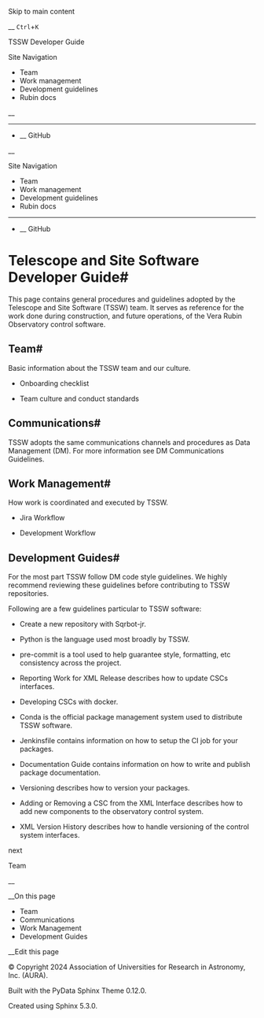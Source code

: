 Skip to main content

__ `Ctrl`+`K`

TSSW Developer Guide

Site Navigation 

  * Team 
  * Work management 
  * Development guidelines 
  * Rubin docs 



__

______

  * __ GitHub



__

Site Navigation 

  * Team 
  * Work management 
  * Development guidelines 
  * Rubin docs 



______

  * __ GitHub



# Telescope and Site Software Developer Guide#

This page contains general procedures and guidelines adopted by the Telescope and Site Software (TSSW) team. It serves as reference for the work done during construction, and future operations, of the Vera Rubin Observatory control software.

## Team#

Basic information about the TSSW team and our culture.

  * Onboarding checklist

  * Team culture and conduct standards




## Communications#

TSSW adopts the same communications channels and procedures as Data Management (DM). For more information see DM Communications Guidelines.

## Work Management#

How work is coordinated and executed by TSSW.

  * Jira Workflow

  * Development Workflow




## Development Guides#

For the most part TSSW follow DM code style guidelines. We highly recommend reviewing these guidelines before contributing to TSSW repositories.

Following are a few guidelines particular to TSSW software:

  * Create a new repository with Sqrbot-jr.

  * Python is the language used most broadly by TSSW.

  * pre-commit is a tool used to help guarantee style, formatting, etc consistency across the project.

  * Reporting Work for XML Release describes how to update CSCs interfaces.

  * Developing CSCs with docker.

  * Conda is the official package management system used to distribute TSSW software.

  * Jenkinsfile contains information on how to setup the CI job for your packages.

  * Documentation Guide contains information on how to write and publish package documentation.

  * Versioning describes how to version your packages.

  * Adding or Removing a CSC from the XML Interface describes how to add new components to the observatory control system.

  * XML Version History describes how to handle versioning of the control system interfaces.




next

Team

__

__On this page

  * Team 
  * Communications 
  * Work Management 
  * Development Guides 



__Edit this page

© Copyright 2024 Association of Universities for Research in Astronomy, Inc. (AURA).  


Built with the  PyData Sphinx Theme  0.12.0. 

Created using Sphinx 5.3.0.  

